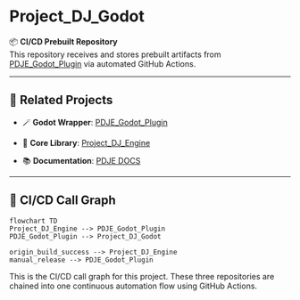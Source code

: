 # Project_DJ_Godot

📦 **CI/CD Prebuilt Repository**  
This repository receives and stores prebuilt artifacts from [PDJE_Godot_Plugin](https://github.com/Rliop913/PDJE_Godot_Plugin) via automated GitHub Actions.

---


## 🔗 Related Projects
- 🪄 **Godot Wrapper**: [PDJE_Godot_Plugin](https://github.com/Rliop913/PDJE_Godot_Plugin)

- 🧱 **Core Library**: [Project_DJ_Engine](https://github.com/Rliop913/Project_DJ_Engine)

- 📚 **Documentation**: [PDJE DOCS](https://rliop913.github.io/Project_DJ_Engine)

---

## 🔁 CI/CD Call Graph

```mermaid
flowchart TD
Project_DJ_Engine --> PDJE_Godot_Plugin
PDJE_Godot_Plugin --> Project_DJ_Godot

origin_build_success --> Project_DJ_Engine
manual_release --> PDJE_Godot_Plugin
```
This is the CI/CD call graph for this project.
These three repositories are chained into one continuous automation flow using GitHub Actions.
